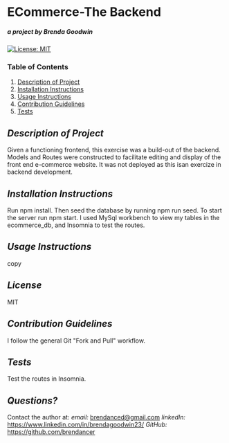 # ECommerce-The Backend
##### *a project by* Brenda Goodwin




 [![License: MIT](https://img.shields.io/badge/License-MIT-yellow.svg)](https://opensource.org/licenses/MIT)

  ### Table of Contents
  1. [Description of Project](#description)
  2. [Installation Instructions](#installation)
  3. [Usage Instructions](#usage)
  4. [Contribution Guidelines](#contribution)
  5. [Tests](#tests)

  
  ## *Description of Project* <a name="description"></a>

  Given a functioning frontend, this exercise was a build-out of the backend. Models and Routes were constructed to facilitate editing and display of the front end e-commerce website. It was not deployed as this isan exercize in backend development.

  ## *Installation Instructions* <a name="installation"></a>

  Run npm install. Then seed the database by running npm run seed. To start the server run npm start. I used MySql workbench to view my tables in the ecommerce_db, and Insomnia to test the routes.

  ## *Usage Instructions* <a name="usage"></a>

  copy

  ## *License*

  MIT


  ## *Contribution Guidelines* <a name="contribution"></a>

  I follow the general Git "Fork and Pull" workflow.

  ## *Tests* <a name="tests"></a>

  Test the routes in Insomnia.

  ## *Questions?*

  Contact the author at:
  *email:* brendanced@gmail.com 
  *linkedIn:*  https://www.linkedin.com/in/brendagoodwin23/
  *GitHub:*  https://github.com/brendancer

  





